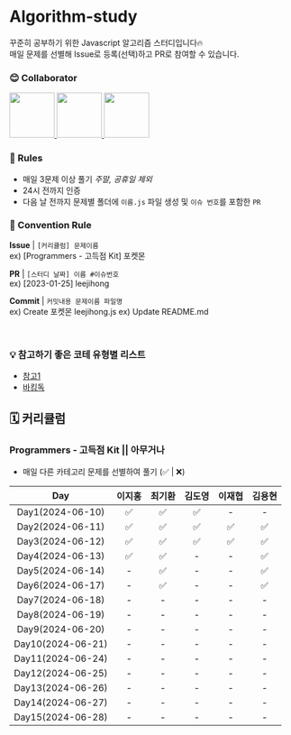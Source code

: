 # Algorithm-study

꾸준히 공부하기 위한 Javascript 알고리즘 스터디입니다🔥  
매일 문제를 선별해 Issue로 등록(선택)하고 PR로 참여할 수 있습니다.

### 😊 Collaborator

<div>
  <a href="https://github.com/lee-ji-hong">
    <img src="https://avatars.githubusercontent.com/u/88364280?v=4" width="80" style="max-width: 100%;">
  </a>
  <a href="https://github.com/gihwan-dev">
    <img src="https://avatars.githubusercontent.com/u/84307361?v=4" width="80" style="max-width: 100%;">
  </a>
  <a href="https://github.com/CreatorDodo">
    <img src="https://avatars.githubusercontent.com/u/112838087?v=4" width="80" style="max-width: 100%;">
  </a>
</div>

### 📢 Rules

- 매일 3문제 이상 풀기 _주말, 공휴일 제외_
- 24시 전까지 인증
- 다음 날 전까지 문제별 폴더에 `이름.js` 파일 생성 및 `이슈 번호`를 포함한 `PR`

### 🌈 Convention Rule

**Issue** | `[커리큘럼] 문제이름`  
ex) [Programmers - 고득점 Kit] 포켓몬

**PR** | `[스터디 날짜] 이름 #이슈번호`  
ex) [2023-01-25] leejihong

**Commit** | `커밋내용 문제이름 파일명`  
ex) Create 포켓몬 leejihong.js
ex) Update README.md

<br/>

### 💡 참고하기 좋은 코테 유형별 리스트

- [참고1](https://apricot-tendency-f48.notion.site/51677421ce914737b04e112f19fd29c8)
- [바킹독](https://github.com/encrypted-def/basic-algo-lecture)

## 🗓️ 커리큘럼

### Programmers - 고득점 Kit || 아무거나

- 매일 다른 카테고리 문제를 선별하여 풀기 (✅ | ❌)

|        Day        | 이지홍 | 최기환 | 김도영 | 이재협 | 김용현 |
| :---------------: | :----: | :----: | :----: | :----: | :----: |
| Day1(2024-06-10)  |   ✅   |   ✅   |   ✅   |   -    |   -    |
| Day2(2024-06-11)  |   ✅   |   ✅   |   ✅   |   ✅   |   ✅   |
| Day3(2024-06-12)  |   ✅   |   ✅   |   ✅   |   ✅   |   ✅   |
| Day4(2024-06-13)  |   ✅   |   ✅   |   -    |   -    |   ✅   |
| Day5(2024-06-14)  |   -    |   ✅   |   -    |   -    |   ✅   |
| Day6(2024-06-17)  |   -    |   ✅   |   -    |   -    |   ✅   |
| Day7(2024-06-18)  |   -    |   -    |   -    |   -    |   -    |
| Day8(2024-06-19)  |   -    |   -    |   -    |   -    |   -    |
| Day9(2024-06-20)  |   -    |   -    |   -    |   -    |   -    |
| Day10(2024-06-21) |   -    |   -    |   -    |   -    |   -    |
| Day11(2024-06-24) |   -    |   -    |   -    |   -    |   -    |
| Day12(2024-06-25) |   -    |   -    |   -    |   -    |   -    |
| Day13(2024-06-26) |   -    |   -    |   -    |   -    |   -    |
| Day14(2024-06-27) |   -    |   -    |   -    |   -    |   -    |
| Day15(2024-06-28) |   -    |   -    |   -    |   -    |   -    |
